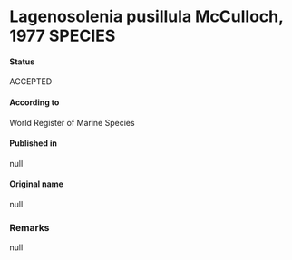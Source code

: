 Lagenosolenia pusillula McCulloch, 1977 SPECIES
=======

#### Status
ACCEPTED

#### According to
World Register of Marine Species

#### Published in
null

#### Original name
null

### Remarks
null